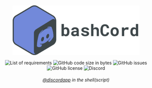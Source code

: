 <div align="center">
    <h3><img align="center" width="400px" src="docs/bashcord.png"></h3>
    <img alt="List of requirements" src="https://img.shields.io/badge/requires-curl%2C%20jq%2C%20websocat-red">
    <img alt="GitHub code size in bytes" src="https://img.shields.io/github/languages/code-size/trvv/bashcord">
    <img alt="GitHub issues" src="https://img.shields.io/github/issues-raw/trvv/bashcord?logo=github">
    <img alt="GitHub license" src="https://img.shields.io/github/license/trvv/bashcord">
    <img alt="Discord" src="https://img.shields.io/discord/601620334046740481?logo=discord&color=7289DA">
    <h6><a href="https://github.com/discordapp">@discordapp</a> in the
        shell(script)</h6>
</div>
